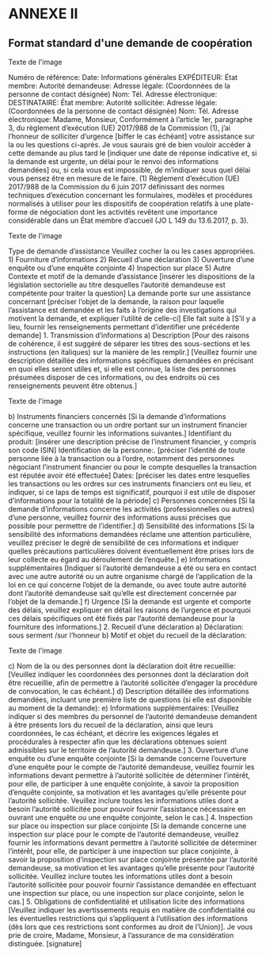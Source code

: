 # ANNEXE II

## Format standard d'une demande de coopération



Texte de l'image

Numéro de référence: Date: Informations générales EXPÉDITEUR: État membre: Autorité demandeuse: Adresse légale: (Coordonnées de la personne de contact désignée) Nom: Tél. Adresse électronique: DESTINATAIRE: État membre: Autorité sollicitée: Adresse légale: (Coordonnées de la personne de contact désignée) Nom: Tél. Adresse électronique: Madame, Monsieur, Conformément à l’article 1er, paragraphe 3, du règlement d’exécution (UE) 2017/988 de la Commission (1), j’ai l’honneur de solliciter d’urgence [biffer le cas échéant] votre assistance sur la ou les questions ci-après. Je vous saurais gré de bien vouloir accéder à cette demande au plus tard le [indiquer une date de réponse indicative et, si la demande est urgente, un délai pour le renvoi des informations demandées] ou, si cela vous est impossible, de m’indiquer sous quel délai vous pensez être en mesure de le faire. (1) Règlement d’exécution (UE) 2017/988 de la Commission du 6 juin 2017 définissant des normes techniques d’exécution concernant les formulaires, modèles et procédures normalisés à utiliser pour les dispositifs de coopération relatifs à une plate-forme de négociation dont les activités revêtent une importance considérable dans un État membre d’accueil (JO L 149 du 13.6.2017, p. 3).



Texte de l'image

Type de demande d’assistance Veuillez cocher la ou les cases appropriées. 1) Fourniture d’informations 2) Recueil d’une déclaration 3) Ouverture d’une enquête ou d’une enquête conjointe 4) Inspection sur place 5) Autre Contexte et motif de la demande d’assistance [insérer les dispositions de la législation sectorielle au titre desquelles l’autorité demandeuse est compétente pour traiter la question] La demande porte sur une assistance concernant [préciser l’objet de la demande, la raison pour laquelle l’assistance est demandée et les faits à l’origine des investigations qui motivent la demande, et expliquer l’utilité de celle-ci] Elle fait suite à [S’il y a lieu, fournir les renseignements permettant d’identifier une précédente demande] 1. Transmission d’informations a) Description [Pour des raisons de cohérence, il est suggéré de séparer les titres des sous-sections et les instructions (en italiques) sur la manière de les remplir.] [Veuillez fournir une description détaillée des informations spécifiques demandées en précisant en quoi elles seront utiles et, si elle est connue, la liste des personnes présumées disposer de ces informations, ou des endroits où ces renseignements peuvent être obtenus.]



Texte de l'image

b) Instruments financiers concernés [Si la demande d’informations concerne une transaction ou un ordre portant sur un instrument financier spécifique, veuillez fournir les informations suivantes.] Identifiant du produit: [insérer une description précise de l’instrument financier, y compris son code ISIN] Identification de la personne:. [préciser l’identité de toute personne liée à la transaction ou à l’ordre, notamment des personnes négociant l’instrument financier ou pour le compte desquelles la transaction est réputée avoir été effectuée] Dates: [préciser les dates entre lesquelles les transactions ou les ordres sur ces instruments financiers ont eu lieu, et indiquer, si ce laps de temps est significatif, pourquoi il est utile de disposer d’informations pour la totalité de la période] c) Personnes concernées [Si la demande d’informations concerne les activités (professionnelles ou autres) d’une personne, veuillez fournir des informations aussi précises que possible pour permettre de l’identifier.] d) Sensibilité des informations [Si la sensibilité des informations demandées réclame une attention particulière, veuillez préciser le degré de sensibilité de ces informations et indiquer quelles précautions particulières doivent éventuellement être prises lors de leur collecte eu égard au déroulement de l’enquête.] e) Informations supplémentaires [Indiquer si l’autorité demandeuse a été ou sera en contact avec une autre autorité ou un autre organisme chargé de l’application de la loi en ce qui concerne l’objet de la demande, ou avec toute autre autorité dont l’autorité demandeuse sait qu’elle est directement concernée par l’objet de la demande.] f) Urgence [Si la demande est urgente et comporte des délais, veuillez expliquer en détail les raisons de l’urgence et pourquoi ces délais spécifiques ont été fixés par l’autorité demandeuse pour la fourniture des informations.] 2. Recueil d’une déclaration a) Déclaration: sous serment /sur l’honneur b) Motif et objet du recueil de la déclaration:



Texte de l'image

c) Nom de la ou des personnes dont la déclaration doit être recueillie: [Veuillez indiquer les coordonnées des personnes dont la déclaration doit être recueillie, afin de permettre à l’autorité sollicitée d’engager la procédure de convocation, le cas échéant.] d) Description détaillée des informations demandées, incluant une première liste de questions (si elle est disponible au moment de la demande): e) Informations supplémentaires: [Veuillez indiquer si des membres du personnel de l’autorité demandeuse demandent à être présents lors du recueil de la déclaration, ainsi que leurs coordonnées, le cas échéant, et décrire les exigences légales et procédurales à respecter afin que les déclarations obtenues soient admissibles sur le territoire de l’autorité demandeuse.] 3. Ouverture d’une enquête ou d’une enquête conjointe [Si la demande concerne l’ouverture d’une enquête pour le compte de l’autorité demandeuse, veuillez fournir les informations devant permettre à l’autorité sollicitée de déterminer l’intérêt, pour elle, de participer à une enquête conjointe, à savoir la proposition d’enquête conjointe, sa motivation et les avantages qu’elle présente pour l’autorité sollicitée. Veuillez inclure toutes les informations utiles dont a besoin l’autorité sollicitée pour pouvoir fournir l’assistance nécessaire en ouvrant une enquête ou une enquête conjointe, selon le cas.] 4. Inspection sur place ou inspection sur place conjointe [Si la demande concerne une inspection sur place pour le compte de l’autorité demandeuse, veuillez fournir les informations devant permettre à l’autorité sollicitée de déterminer l’intérêt, pour elle, de participer à une inspection sur place conjointe, à savoir la proposition d’inspection sur place conjointe présentée par l’autorité demandeuse, sa motivation et les avantages qu’elle présente pour l’autorité sollicitée. Veuillez inclure toutes les informations utiles dont a besoin l’autorité sollicitée pour pouvoir fournir l’assistance demandée en effectuant une inspection sur place, ou une inspection sur place conjointe, selon le cas.] 5. Obligations de confidentialité et utilisation licite des informations [Veuillez indiquer les avertissements requis en matière de confidentialité ou les éventuelles restrictions qui s’appliquent à l’utilisation des informations (dès lors que ces restrictions sont conformes au droit de l’Union)]. Je vous prie de croire, Madame, Monsieur, à l’assurance de ma considération distinguée. [signature]

